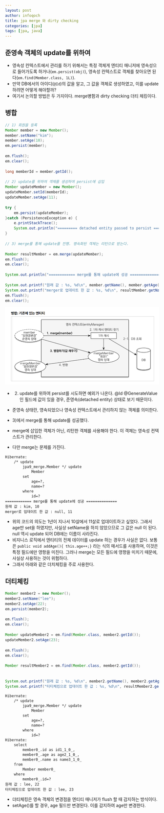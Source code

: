 ```yaml
---
layout: post
author: infoqoch
title: jpa merge 와 dirty checking 
categories: [jpa]
tags: [jpa, java]
---
```


## 준영속 객체의 update를 위하여
- 영속성 컨텍스트에서 관리를 하기 위해서는 특정 객체게 엔티티 매니저에 영속성으로 들어가도록 하거나(`em.persist(obj)`), 영속성 컨텍스트로 객체를 찾아오면 된다(`em.find(Member.class, 1L)`).
- 만약 DB에서의 아이디(`@Id`)의 값을 알고, 그 값을 객체로 생성하였고, 이를 update 하려면 어떻게 해야할까?
- 여기서 논의할 방법은 두 가지이다. merge병함과 dirty checking 더티 체킹이다.

## 병합

```java
// 1) 회원을 등록
Member member = new Member();
member.setName("kim");
member.setAge(10);
em.persist(member);

em.flush();
em.clear();

long memberId = member.getId();

// 2) update를 위하여 객체를 생성하여 persist에 삽입
Member updateMember = new Member();
updateMember.setId(memberId);
updateMember.setAge(11);

try {
    em.persist(updateMember);
}catch (PersistenceException e) {
    e.printStackTrace();
    System.out.println("========= detached entity passed to persist ==========");
}

// 3) merge를 통해 update를 진행. 영속화된 객체는 리턴으로 받는다.

Member resultMember = em.merge(updateMember);
em.flush();
em.clear();

System.out.println("============ merge를 통해 update에 성공 ==============");

System.out.printf("원래 값 : %s, %d\n", member.getName(), member.getAge());
System.out.printf("merger로 업데이트 한 값 : %s, %d\n", resultMember.getName(), resultMember.getAge());
em.flush();
em.clear();
```

![](/assets/pasteimage/2022-02-12-jpa%20merge/2022-02-12-08-16-37.png)

- 2) update를 위하여 persist를 시도하면 예외가 나온다. @Id @GenerateValue 인 필드에 값이 있을 경우, 준영속(detached entity) 상태로 보기 때문이다. 
- 준영속 상태란, 영속되었으나 영속성 컨텍스트에서 관리하지 않는 객체를 의미한다. 

- 3)에서 merge를 통해 update를 성공했다. 
- merge에 삽입한 객체가 아닌, 리턴한 객체를 사용해야 한다. 이 객체는 영속성 컨텍스트가 관리한다. 
- 다만 merge는 문제를 가진다. 

```text
Hibernate: 
    /* update
        jpa9_merge.Member */ update
            Member 
        set
            age=?,
            name=? 
        where
            id=?
============ merge를 통해 update에 성공 ==============
원래 값 : kim, 10
merger로 업데이트 한 값 : null, 11
```

- 위의 코드의 의도는 1년이 지나서 10살에서 11살로 업데이트하고 싶었다. 그래서 age만 set을 하였지만, 사실상 setName을 하지 않았으므로 그 값은 null 이 된다. null 역시 update 되어 DB에는 이름이 사라진다.
- 비지니스 로직에서 엔티티의 전체 데이터를 update 하는 경우가 사실은 없다. 보통은 `public void addAge(){ this.age++;}` 라는 식의 매서드를 사용하며, 이것은 특정 필드에만 영항을 미친다. 그러나 merge는 모든 필드에 영향을 미치기 때문에, 사실상 사용하는 것이 위험하다.
- 그래서 아래와 같은 더치체킹을 주로 사용한다.

## 더티체킹

```java
Member member2 = new Member();
member2.setName("lee");
member2.setAge(22);
em.persist(member2);

em.flush();
em.clear();

Member updateMember2 = em.find(Member.class, member2.getId());
updateMember2.setAge(23);

em.flush();
em.clear();

Member resultMember2 = em.find(Member.class, member2.getId());


System.out.printf("원래 값 : %s, %d\n", member2.getName(), member2.getAge());
System.out.printf("터티체킹으로 업데이트 한 값 : %s, %d\n", resultMember2.getName(), resultMember2.getAge());
```

```text
Hibernate: 
    /* update
        jpa9_merge.Member */ update
            Member 
        set
            age=?,
            name=? 
        where
            id=?
Hibernate: 
    select
        member0_.id as id1_1_0_,
        member0_.age as age2_1_0_,
        member0_.name as name3_1_0_ 
    from
        Member member0_ 
    where
        member0_.id=?
원래 값 : lee, 22
터티체킹으로 업데이트 한 값 : lee, 23
```

- 더티체킹은 영속 객체의 변경점을 엔티티 매니저가 flush 할 때 감지하는 방식이다. 
- setAge()를 할 경우, age 필드만 변경된다. 이를 감지하여 age만 변경한다. 